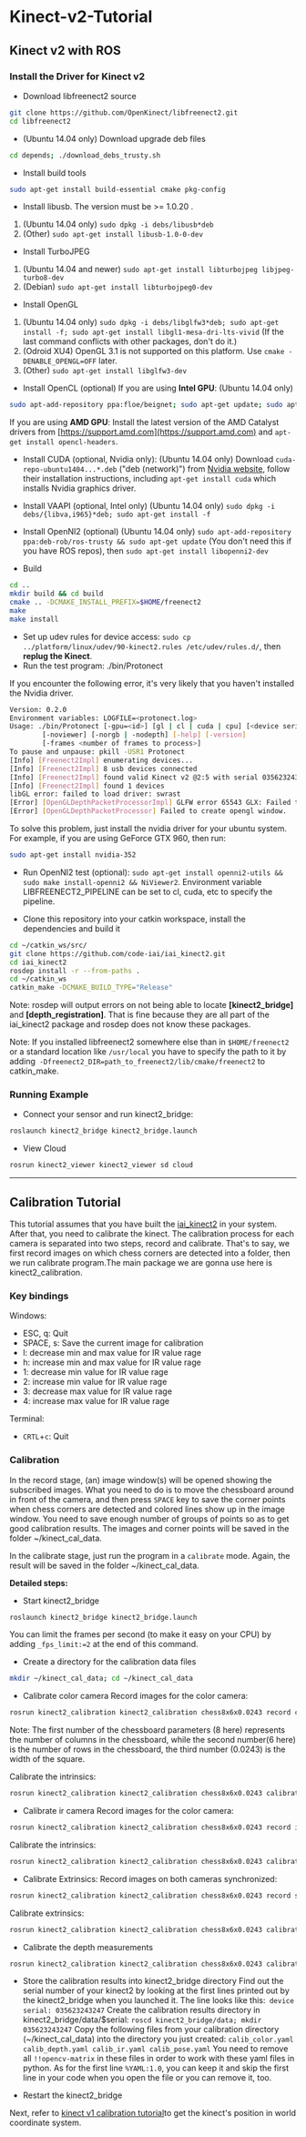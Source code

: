 # Kinect-v2-Tutorial

## Kinect v2 with ROS
### Install the Driver for Kinect v2

* Download libfreenect2 source

```bash
git clone https://github.com/OpenKinect/libfreenect2.git
cd libfreenect2
```

* (Ubuntu 14.04 only) Download upgrade deb files

```bash
cd depends; ./download_debs_trusty.sh
```

* Install build tools
```bash
sudo apt-get install build-essential cmake pkg-config
```
* Install libusb. The version must be >= 1.0.20 .
1. (Ubuntu 14.04 only) ```sudo dpkg -i debs/libusb*deb```
1. (Other) ```sudo apt-get install libusb-1.0-0-dev```

* Install TurboJPEG
1. (Ubuntu 14.04 and newer) ```sudo apt-get install libturbojpeg libjpeg-turbo8-dev```
1. (Debian) ```sudo apt-get install libturbojpeg0-dev```

* Install OpenGL
1. (Ubuntu 14.04 only) ```sudo dpkg -i debs/libglfw3*deb; sudo apt-get install -f; sudo apt-get install libgl1-mesa-dri-lts-vivid```
 (If the last command conflicts with other packages, don't do it.)
1. (Odroid XU4) OpenGL 3.1 is not supported on this platform. Use `cmake -DENABLE_OPENGL=OFF` later.
1. (Other) ```sudo apt-get install libglfw3-dev```

* Install OpenCL (optional)
If you are using **Intel GPU**:
(Ubuntu 14.04 only) 
```bash
sudo apt-add-repository ppa:floe/beignet; sudo apt-get update; sudo apt-get install beignet-dev; sudo dpkg -i debs/ocl-icd*deb	
```
If you are using **AMD GPU**:
Install the latest version of the AMD Catalyst drivers from [https://support.amd.com](https://support.amd.com) and ```apt-get install opencl-headers```.

* Install CUDA (optional, Nvidia only):
(Ubuntu 14.04 only) Download ```cuda-repo-ubuntu1404...*.deb``` ("deb (network)") from [Nvidia website](https://developer.nvidia.com/cuda-downloads), follow their installation instructions, including ```apt-get install cuda``` which installs Nvidia graphics driver.

* Install VAAPI (optional, Intel only)
(Ubuntu 14.04 only) ```sudo dpkg -i debs/{libva,i965}*deb; sudo apt-get install -f```

* Install OpenNI2 (optional)
(Ubuntu 14.04 only) ```sudo apt-add-repository ppa:deb-rob/ros-trusty && sudo apt-get update``` (You don't need this if you have ROS repos), then ```sudo apt-get install libopenni2-dev```

* Build
```bash
cd ..
mkdir build && cd build
cmake .. -DCMAKE_INSTALL_PREFIX=$HOME/freenect2
make
make install
```

* Set up udev rules for device access: ```sudo cp ../platform/linux/udev/90-kinect2.rules /etc/udev/rules.d/```, then **replug the Kinect**.
* Run the test program: ./bin/Protonect

If you encounter the following error, it's very likely that you haven't installed the Nvidia driver.
```bash
Version: 0.2.0
Environment variables: LOGFILE=<protonect.log>
Usage: ./bin/Protonect [-gpu=<id>] [gl | cl | cuda | cpu] [<device serial>]
        [-noviewer] [-norgb | -nodepth] [-help] [-version]
        [-frames <number of frames to process>]
To pause and unpause: pkill -USR1 Protonect
[Info] [Freenect2Impl] enumerating devices...
[Info] [Freenect2Impl] 8 usb devices connected
[Info] [Freenect2Impl] found valid Kinect v2 @2:5 with serial 035623243247
[Info] [Freenect2Impl] found 1 devices
libGL error: failed to load driver: swrast
[Error] [OpenGLDepthPacketProcessorImpl] GLFW error 65543 GLX: Failed to create context: BadMatch (invalid parameter attributes)
[Error] [OpenGLDepthPacketProcessor] Failed to create opengl window.
```
To solve this problem, just install the nvidia driver for your ubuntu system. For example, if you are using GeForce GTX 960, then run:
```bash
sudo apt-get install nvidia-352
```

* Run OpenNI2 test (optional): ```sudo apt-get install openni2-utils && sudo make install-openni2 && NiViewer2```. Environment variable LIBFREENECT2_PIPELINE can be set to cl, cuda, etc to specify the pipeline.

* Clone this repository into your catkin workspace, install the dependencies and build it
```bash
cd ~/catkin_ws/src/
git clone https://github.com/code-iai/iai_kinect2.git
cd iai_kinect2
rosdep install -r --from-paths .
cd ~/catkin_ws
catkin_make -DCMAKE_BUILD_TYPE="Release"
```
Note: rosdep will output errors on not being able to locate **[kinect2_bridge]** and **[depth_registration]**. That is fine because they are all part of the iai_kinect2 package and rosdep does not know these packages.

Note: If you installed libfreenect2 somewhere else than in `$HOME/freenect2` or a standard location like `/usr/local` you have to specify the path to it by adding` -Dfreenect2_DIR=path_to_freenect2/lib/cmake/freenect2` to catkin_make.

### Running Example
* Connect your sensor and run kinect2_bridge:
```bash
roslaunch kinect2_bridge kinect2_bridge.launch
```

* View Cloud
```bash
rosrun kinect2_viewer kinect2_viewer sd cloud
```

---

## Calibration Tutorial
This tutorial assumes that you have built the <a href="http://bbs.slxrobot.com/kinect-v2-usage-tutorial/"> iai_kinect2</a> in your system.
After that, you need to calibrate the kinect. The calibration process for each camera is separated into two steps, record and calibrate. That's to say, we first record images on which chess corners are detected into a folder, then we run calibrate program.The main package we are gonna use here is kinect2_calibration.

### Key bindings

Windows:

* ESC, q: Quit
* SPACE, s: Save the current image for calibration
* l: decrease min and max value for IR value rage
* h: increase min and max value for IR value rage
* 1: decrease min value for IR value rage
* 2: increase min value for IR value rage
* 3: decrease max value for IR value rage
* 4: increase max value for IR value rage

Terminal:


* `CRTL`+`c`: Quit

### Calibration

In the record stage, (an) image window(s) will be opened showing the subscribed images. What you need to do is to move the chessboard around in front of the camera, and then press `SPACE` key to save the corner points when chess corners are detected and colored lines show up in the image window. You need to save enough number of groups of points so as to get good calibration results. The images and corner points will be saved in the folder ~/kinect_cal_data. 

In the calibrate stage, just run the program in a `calibrate` mode. Again, the result will be saved in the folder ~/kinect_cal_data. 

**Detailed steps:**

* Start kinect2_bridge

```bash
roslaunch kinect2_bridge kinect2_bridge.launch
```
You can limit the frames per second (to make it easy on your CPU) by adding `_fps_limit:=2` at the end of this command.

* Create a directory for the calibration data files

```bash
mkdir ~/kinect_cal_data; cd ~/kinect_cal_data
```

* Calibrate color camera
Record images for the color camera:
```bash
rosrun kinect2_calibration kinect2_calibration chess8x6x0.0243 record color
```
Note: The first number of the chessboard parameters (8 here) represents the number of columns in the chessboard, while the second number(6 here) is the number of rows in the chessboard, the third number (0.0243) is the width of the square.
 
Calibrate the intrinsics:
```bash
rosrun kinect2_calibration kinect2_calibration chess8x6x0.0243 calibrate color
```

* Calibrate ir camera
Record images for the color camera:
```bash
rosrun kinect2_calibration kinect2_calibration chess8x6x0.0243 record ir
```

Calibrate the intrinsics:
```bash
rosrun kinect2_calibration kinect2_calibration chess8x6x0.0243 calibrate ir
```

*  Calibrate Extrinsics:
Record images on both cameras synchronized:
```bash
rosrun kinect2_calibration kinect2_calibration chess8x6x0.0243 record sync
```

Calibrate extrinsics:
```bash
rosrun kinect2_calibration kinect2_calibration chess8x6x0.0243 calibrate sync
```

* Calibrate the depth measurements

```bash
rosrun kinect2_calibration kinect2_calibration chess8x6x0.0243 calibrate depth
```

* Store the calibration results into kinect2_bridge directory
Find out the serial number of your kinect2 by looking at the first lines printed out by the kinect2_bridge when you launched it. The line looks like this:` device serial: 035623243247`
Create the calibration results directory in kinect2_bridge/data/$serial: `roscd kinect2_bridge/data; mkdir 035623243247`
Copy the following files from your calibration directory (~/kinect_cal_data) into the directory you just created:
`calib_color.yaml calib_depth.yaml calib_ir.yaml calib_pose.yaml`
You need to remove all `!!opencv-matrix` in these files in order to work with these yaml files in python. As for the first line `%YAML:1.0`, you can keep it and skip the first line in your code when you open the file or you can remove it, too.

* Restart the kinect2_bridge

Next, refer to <a href="http://bbs.slxrobot.com/kinect-calibration/"> kinect v1 calibration tutorial</a>to get the kinect's position in world coordinate system.
